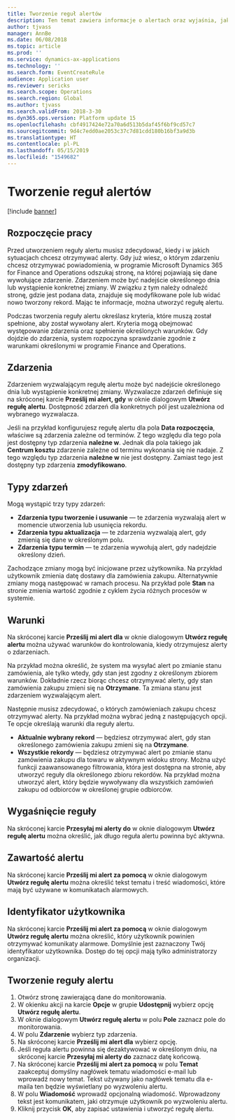 ```yaml
---
title: Tworzenie reguł alertów
description: Ten temat zawiera informacje o alertach oraz wyjaśnia, jak utworzyć regułę alertu, dzięki czemu będziesz otrzymywać powiadomienia o zdarzeniach, takich jak nadejście określonego dnia lub wystąpienie konkretnej zmiany.
author: tjvass
manager: AnnBe
ms.date: 06/08/2018
ms.topic: article
ms.prod: ''
ms.service: dynamics-ax-applications
ms.technology: ''
ms.search.form: EventCreateRule
audience: Application user
ms.reviewer: sericks
ms.search.scope: Operations
ms.search.region: Global
ms.author: tjvass
ms.search.validFrom: 2018-3-30
ms.dyn365.ops.version: Platform update 15
ms.openlocfilehash: cbf4917424e72a70a6d513b5daf45f6bf9cd57c7
ms.sourcegitcommit: 9d4c7edd0ae2053c37c7d81cdd180b16bf3a9d3b
ms.translationtype: HT
ms.contentlocale: pl-PL
ms.lasthandoff: 05/15/2019
ms.locfileid: "1549682"
---
```

# <a name="create-alert-rules"></a>Tworzenie reguł alertów

[!include [banner](../includes/banner.md)]

## <a name="getting-started"></a>Rozpoczęcie pracy

Przed utworzeniem reguły alertu musisz zdecydować, kiedy i w jakich sytuacjach chcesz otrzymywać alerty. Gdy już wiesz, o którym zdarzeniu chcesz otrzymywać powiadomienia, w programie Microsoft Dynamics 365 for Finance and Operations odszukaj stronę, na której pojawiają się dane wywołujące zdarzenie. Zdarzeniem może być nadejście określonego dnia lub wystąpienie konkretnej zmiany. W związku z tym należy odnaleźć stronę, gdzie jest podana data, znajduje się modyfikowane pole lub widać nowo tworzony rekord. Mając te informacje, można utworzyć regułę alertu.

Podczas tworzenia reguły alertu określasz kryteria, które muszą został spełnione, aby został wywołany alert. Kryteria mogą obejmować występowanie zdarzenia oraz spełnienie określonych warunków. Gdy dojdzie do zdarzenia, system rozpoczyna sprawdzanie zgodnie z warunkami określonymi w programie Finance and Operations.

## <a name="events"></a>Zdarzenia

Zdarzeniem wyzwalającym regułę alertu może być nadejście określonego dnia lub wystąpienie konkretnej zmiany. Wyzwalacze zdarzeń definiuje się na skróconej karcie **Prześlij mi alert, gdy** w oknie dialogowym **Utwórz regułę alertu**. Dostępność zdarzeń dla konkretnych pól jest uzależniona od wybranego wyzwalacza.

Jeśli na przykład konfigurujesz regułę alertu dla pola **Data rozpoczęcia**, właściwe są zdarzenia zależne od terminów. Z tego względu dla tego pola jest dostępny typ zdarzenia **należne w**. Jednak dla pola takiego jak **Centrum kosztu** zdarzenie zależne od terminu wykonania się nie nadaje. Z tego względu typ zdarzenia **należne w** nie jest dostępny. Zamiast tego jest dostępny typ zdarzenia **zmodyfikowano**.

## <a name="event-types"></a>Typy zdarzeń

Mogą wystąpić trzy typy zdarzeń:

- **Zdarzenia typu tworzenie i usuwanie** — te zdarzenia wyzwalają alert w momencie utworzenia lub usunięcia rekordu.
- **Zdarzenia typu aktualizacja** — te zdarzenia wyzwalają alert, gdy zmienią się dane w określonym polu.
- **Zdarzenia typu termin** — te zdarzenia wywołują alert, gdy nadejdzie określony dzień.
    
Zachodzące zmiany mogą być inicjowane przez użytkownika. Na przykład użytkownik zmienia datę dostawy dla zamówienia zakupu. Alternatywnie zmiany mogą następować w ramach procesu. Na przykład pole **Stan** na stronie zmienia wartość zgodnie z cyklem życia różnych procesów w systemie.

## <a name="conditions"></a>Warunki

Na skróconej karcie **Prześlij mi alert dla** w oknie dialogowym **Utwórz regułę alertu** można używać warunków do kontrolowania, kiedy otrzymujesz alerty o zdarzeniach.

Na przykład można określić, że system ma wysyłać alert po zmianie stanu zamówienia, ale tylko wtedy, gdy stan jest zgodny z określonym zbiorem warunków. Dokładnie rzecz biorąc chcesz otrzymywać alerty, gdy stan zamówienia zakupu zmieni się na **Otrzymane**. Ta zmiana stanu jest zdarzeniem wyzwalającym alert.

Następnie musisz zdecydować, o których zamówieniach zakupu chcesz otrzymywać alerty. Na przykład można wybrać jedną z następujących opcji. Te opcje określają warunki dla reguły alertu.

- **Aktualnie wybrany rekord** — będziesz otrzymywać alert, gdy stan określonego zamówienia zakupu zmieni się na **Otrzymane**.
- **Wszystkie rekordy** — będziesz otrzymywać alert po zmianie stanu zamówienia zakupu dla towaru w aktywnym widoku strony. Można użyć funkcji zaawansowanego filtrowania, która jest dostępna na stronie, aby utworzyć reguły dla określonego zbioru rekordów. Na przykład można utworzyć alert, który będzie wywoływany dla wszystkich zamówień zakupu od odbiorców w określonej grupie odbiorców.
    
## <a name="expiry-of-rule"></a>Wygaśnięcie reguły

Na skróconej karcie **Przesyłaj mi alerty do** w oknie dialogowym **Utwórz regułę alertu** można określić, jak długo reguła alertu powinna być aktywna.

## <a name="alert-contents"></a>Zawartość alertu

Na skróconej karcie **Prześlij mi alert za pomocą** w oknie dialogowym **Utwórz regułę alertu** można określić tekst tematu i treść wiadomości, które mają być używane w komunikatach alarmowych.

## <a name="user-id"></a>Identyfikator użytkownika

Na skróconej karcie **Prześlij mi alert za pomocą** w oknie dialogowym **Utwórz regułę alertu** można określić, który użytkownik powinien otrzymywać komunikaty alarmowe. Domyślnie jest zaznaczony Twój identyfikator użytkownika. Dostęp do tej opcji mają tylko administratorzy organizacji.

## <a name="create-an-alert-rule"></a>Tworzenie reguły alertu

1. Otwórz stronę zawierającą dane do monitorowania.
2. W okienku akcji na karcie **Opcje** w grupie **Udostępnij** wybierz opcję **Utwórz regułę alertu**.
3. W oknie dialogowym **Utwórz regułę alertu** w polu **Pole** zaznacz pole do monitorowania.
4. W polu **Zdarzenie** wybierz typ zdarzenia.
5. Na skróconej karcie **Prześlij mi alert dla** wybierz opcję.
6. Jeśli reguła alertu powinna się dezaktywować w określonym dniu, na skróconej karcie **Przesyłaj mi alerty do** zaznacz datę końcową.
7. Na skróconej karcie **Prześlij mi alert za pomocą** w polu **Temat** zaakceptuj domyślny nagłówek tematu wiadomości e-mail lub wprowadź nowy temat. Tekst używany jako nagłówek tematu dla e-maila ten będzie wyświetlany po wyzwoleniu alertu.
8. W polu **Wiadomość** wprowadź opcjonalną wiadomość. Wprowadzony tekst jest komunikatem, jaki otrzymuje użytkownik po wyzwoleniu alertu.
9. Kliknij przycisk **OK**, aby zapisać ustawienia i utworzyć regułę alertu.
